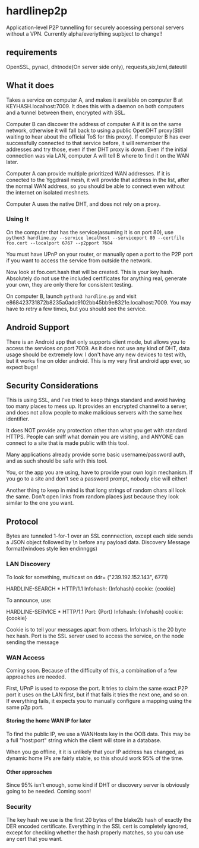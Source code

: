 # hardlinep2p
Application-level P2P tunnelling for securely accessing personal servers without a VPN. Currently alpha/everiything supbject to change!!


## requirements

OpenSSL, pynacl, dhtnode(On server side only), requests,six,lxml,dateutil

## What it does

Takes a service on computer A, and makes it available on computer B at KEYHASH.localhost:7009.  It does this with a daemon on both computers
and a tunnel between them, encrypted with SSL.


Computer B can discover the address of computer A if it is on the same network, otherwise it will fall back to using a public OpenDHT proxy(Still waiting to hear about
the official ToS for this proxy).  If computer B has ever successfully connected to that service before, it will remember the addresses and try those, even if ther DHT proxy
is down.  Even if the initial connection was via LAN, computer A will tell B where to find it on the WAN later.

Computer A can provide multiple prioritized WAN addresses.  If it is conected to the Yggdrasil mesh, it will provide that address in the list, after the normal WAN address,
so you should be able to connect even without the internet on isolated meshnets.

Computer A uses the native DHT, and does not rely on a proxy.

### Using It

On the computer that has the service(assuming it is on port 80), use  `python3 hardline.py --service localhost --serviceport 80 --certfile foo.cert --localport 6767 --p2pport 7684`

You must have UPnP on your router, or manually open a port to the P2P port if you want to access the service from outside the network.

Now look at foo.cert.hash that will be created.  This is your key hash.  Absolutely do not use the included certificates for anything real, generate your own, they are only there for consistent testing.


On computer B, launch `python3 hardline.py` and visit e868423731872b8235a0adc9102bb45bb9e8321e.localhost:7009.  You may have to retry a few times, but you should see the service.

## Android Support
There is an Android app that only supports client mode, but allows you to access the services on port 7009.  As it does not use any kind of DHT, data usage should be extremely low.
I don't have any new devices to test with, but it works fine on older android.  This is my very first android app ever, so expect bugs!

## Security Considerations

This is using SSL, and I've tried to keep things standard and avoid having too many places to mess up.  It provides an encrypted channel to a server, and does not allow
people to make malicious servers with the same hex identifier.

It does NOT provide any protection other than what you get with standard HTTPS. People can sniff what domain you are visiting, and ANYONE can connect to a site that
is made public with this tool.

Many applications already provide some basic username/password auth, and as such should be safe with this tool.

You, or the app you are using, have to provide your own login mechanism.  If you go to a site and don't see a password prompt, nobody else will either!


Another thing to keep in mind is that long strings of random chars all look the same. Don't open links from random places just because they look similar to the one you
want.

## Protocol

Bytes are tunneled 1-for-1 over an SSL connnection, except each side sends a JSON object followed by \\n before any payload data.
Discovery Message format(windoes style lien endinnggs)


### LAN Discovery

To look for something, multicast on ddr= ("239.192.152.143", 6771)

HARDLINE-SEARCH * HTTP/1.1
Infohash: {Infohash}
cookie: {cookie}

To announce, use:

HARDLINE-SERVICE * HTTP/1.1
Port: {Port}
Infohash: {Infohash}
cookie: {cookie}


Cookie is to tell your messages apart from others.
Infohash is the 20 byte hex hash.
Port is the SSL server used to access the service, on the node sending the message

### WAN Access

Coming soon.  Because of the difficulty of this, a combination of a few approaches are needed.

First, UPnP is used to expose the port.   It tries to claim the same exact P2P port it uses on the LAN first, but if that fails it tries the next one,
and so on.   If everything fails, it expects you to manually configure a mapping using the same p2p port.


#### Storing the home WAN IP for later

To find the public IP, we use a WANHosts key in the OOB data.  This may be a full "host:port" string which the client will store in a database.

When you go offline, it it is unlikely that your IP address has changed, as dynamic home IPs are fairly stable, so this should work 95% of the time.


#### Other approaches

Since 95% isn't enough, some kind if DHT or discovery server is obviously going to be needed. Coming soon!

### Security

The key hash we use is the first 20 bytes of the blake2b hash of exactly the DER encoded certificate.
Everything in the SSL cert is completely ignored, except for checking whether the hash properly matches, so you can use any cert 
that you want.
